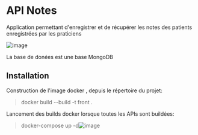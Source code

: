 # API Notes

Application permettant d'enregistrer et de récupérer les notes des patients enregistrées par les praticiens

![image](https://user-images.githubusercontent.com/61044632/127455748-3c9fe026-e533-4200-9c9a-b1e412749afe.png)

La base de donées est une base MongoDB


## Installation

Construction de l'image docker , depuis le répertoire du projet: 

> docker build --build -t front .

Lancement des builds docker lorsque toutes les APIs sont buildées:
> docker-compose up -d![image](https://user-images.githubusercontent.com/61044632/127453746-815fd633-b0ac-44f5-a326-e0a835693f47.png)
